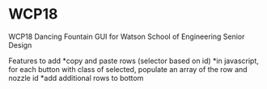 WCP18
=====

WCP18 Dancing Fountain GUI for Watson School of Engineering Senior Design


Features to add
*copy and paste rows (selector based on id)
	*in javascript, for each button with class of selected, populate an array of the row and nozzle id
*add additional rows to bottom